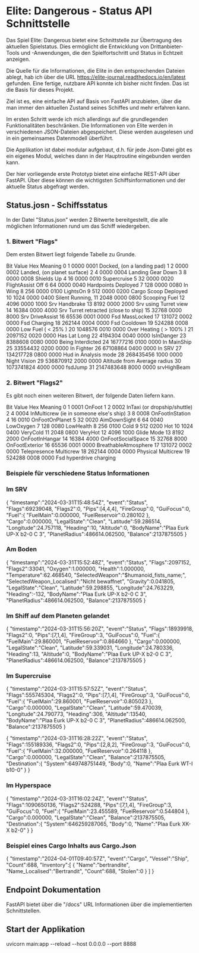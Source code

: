 # Elite: Dangerous - Status API Schnittstelle

Das Spiel Elite: Dangerous bietet eine Schnittstelle zur Übertragung des aktuellen Spielstatus. Dies ermöglicht die Entwicklung von Drittanbieter-Tools und -Anwendungen, die den Spielfortschritt und Status in Echtzeit anzeigen.

Die Quelle für die Informationen, die Elite in den entsprechenden Dateien ablegt, hab ich über die URL https://elite-journal.readthedocs.io/en/latest gefunden. Eine fertige, nutzbare API konnte ich bisher nicht finden. Das ist die Basis für dieses Projekt.

Ziel ist es, eine einfache API auf Basis von FastAPI anzubieten, über die man immer den aktuellen Zustand seines Schiffes und mehr erfahren kann.

Im ersten Schritt werde ich mich allerdings auf die grundlegenden Funktionalitäten beschränken. Die Informationen von Elite werden in verschiedenen JSON-Dateien abgespeichert. Diese werden ausgelesen und in ein gemeinsames Datenmodell überführt.

Die Applikation ist dabei modular aufgebaut, d.h. für jede Json-Datei gibt es ein eigenes Modul, welches dann in der Hauptroutine eingebunden werden kann.

Der hier vorliegende erste Prototyp bietet eine einfache REST-API über FastAPI. Über diese können die wichtigsten Schiffsinformationen und der aktuelle Status abgefragt werden.


## Status.josn - Schiffsstatus

In der Datei "Status.json" werden 2 Bitwerte bereitgestellt, die alle möglichen Informationen rund um das Schiff wiedergeben.

### 1. Bitwert "Flags"

Dem ersten Bitwert liegt folgende Tabelle zu Grunde.

Bit	Value	Hex	Meaning
0	1	0000 0001	Docked, (on a landing pad)
1	2	0000 0002	Landed, (on planet surface)
2	4	0000 0004	Landing Gear Down
3	8	0000 0008	Shields Up
4	16	0000 0010	Supercruise
5	32	0000 0020	FlightAssist Off
6	64	0000 0040	Hardpoints Deployed
7	128	0000 0080	In Wing
8	256	0000 0100	LightsOn
9	512	0000 0200	Cargo Scoop Deployed
10	1024	0000 0400	Silent Running,
11	2048	0000 0800	Scooping Fuel
12	4096	0000 1000	Srv Handbrake
13	8192	0000 2000	Srv using Turret view
14	16384	0000 4000	Srv Turret retracted (close to ship)
15	32768	0000 8000	Srv DriveAssist
16	65536	0001 0000	Fsd MassLocked
17	131072	0002 0000	Fsd Charging
18	262144	0004 0000	Fsd Cooldown
19	524288	0008 0000	Low Fuel ( < 25% )
20	1048576	0010 0000	Over Heating ( > 100% )
21	2097152	0020 0000	Has Lat Long
22	4194304	0040 0000	IsInDanger
23	8388608	0080 0000	Being Interdicted
24	16777216	0100 0000	In MainShip
25	33554432	0200 0000	In Fighter
26	67108864	0400 0000	In SRV
27	134217728	0800 0000	Hud in Analysis mode
28	268435456	1000 0000	Night Vision
29	536870912	2000 0000	Altitude from Average radius
30	1073741824	4000 0000	fsdJump
31	2147483648	8000 0000	srvHighBeam

### 2. Bitwert "Flags2"

Es gibt noch einen weiteren Bitwert, der folgende Daten liefern kann.

Bit	Value	Hex	Meaning
0	1	0001	OnFoot
1	2	0002	InTaxi (or dropship/shuttle)
2	4	0004	InMulticrew (ie in someone else's ship)
3	8	0008	OnFootInStation
4	16	0010	OnFootOnPlanet
5	32	0020	AimDownSight
6	64	0040	LowOxygen
7	128	0080	LowHealth
8	256	0100	Cold
9	512	0200	Hot
10	1024	0400	VeryCold
11	2048	0800	VeryHot
12	4096	1000	Glide Mode
13	8192	2000	OnFootInHangar
14	16384	4000	OnFootSocialSpace
15	32768	8000	OnFootExterior
16	65536	0001 0000	BreathableAtmosphere
17	131072	0002 0000	Telepresence Multicrew
18	262144	0004 0000	Physical Multicrew
19	524288	0008 0000	Fsd hyperdrive charging

### Beispiele für verschiedene Status Informationen

### Im SRV

{ "timestamp":"2024-03-31T15:48:54Z", "event":"Status", "Flags":69239048, "Flags2":0, "Pips":[4,4,4], "FireGroup":0, "GuiFocus":0, "Fuel":{ "FuelMain":0.000000, "FuelReservoir":0.280102 }, "Cargo":0.000000, "LegalState":"Clean", "Latitude":59.286514, "Longitude":24.757118, "Heading":10, "Altitude":0, "BodyName":"Plaa Eurk UP-X b2-0 C 3", "PlanetRadius":486614.062500, "Balance":2137875505 }

### Am Boden

{ "timestamp":"2024-03-31T15:52:48Z", "event":"Status", "Flags":2097152, "Flags2":33041, "Oxygen":1.000000, "Health":1.000000, "Temperature":62.468540, "SelectedWeapon":"$humanoid_fists_name;", "SelectedWeapon_Localised":"Nicht bewaffnet", "Gravity":0.041805, "LegalState":"Clean", "Latitude":59.298855, "Longitude":24.763229, "Heading":-132, "BodyName":"Plaa Eurk UP-X b2-0 C 3", "PlanetRadius":486614.062500, "Balance":2137875505 }

### Im Shiff auf dem Planeten gelandet

{ "timestamp":"2024-03-31T15:56:20Z", "event":"Status", "Flags":18939918, "Flags2":0, "Pips":[7,1,4], "FireGroup":3, "GuiFocus":0, "Fuel":{ "FuelMain":29.860001, "FuelReservoir":0.864660 }, "Cargo":0.000000, "LegalState":"Clean", "Latitude":59.339031, "Longitude":24.780336, "Heading":13, "Altitude":0, "BodyName":"Plaa Eurk UP-X b2-0 C 3", "PlanetRadius":486614.062500, "Balance":2137875505 }

### Im Supercruise
{ "timestamp":"2024-03-31T15:57:52Z", "event":"Status", "Flags":555745304, "Flags2":0, "Pips":[7,1,4], "FireGroup":3, "GuiFocus":0, "Fuel":{ "FuelMain":29.860001, "FuelReservoir":0.805023 }, "Cargo":0.000000, "LegalState":"Clean", "Latitude":59.470039, "Longitude":24.790773, "Heading":306, "Altitude":13540, "BodyName":"Plaa Eurk UP-X b2-0 C 3", "PlanetRadius":486614.062500, "Balance":2137875505 }

{ "timestamp":"2024-03-31T16:28:22Z", "event":"Status", "Flags":155189336, "Flags2":0, "Pips":[2,8,2], "FireGroup":3, "GuiFocus":0, "Fuel":{ "FuelMain":32.000000, "FuelReservoir":0.264118 }, "Cargo":0.000000, "LegalState":"Clean", "Balance":2137875505, "Destination":{ "System":649748751449, "Body":0, "Name":"Plaa Eurk WT-I b10-0" } }

### Im Hyperspace

{ "timestamp":"2024-03-31T16:02:24Z", "event":"Status", "Flags":1090650136, "Flags2":524288, "Pips":[7,1,4], "FireGroup":3, "GuiFocus":0, "Fuel":{ "FuelMain":23.455589, "FuelReservoir":0.544804 }, "Cargo":0.000000, "LegalState":"Clean", "Balance":2137875505, "Destination":{ "System":646259287065, "Body":0, "Name":"Plaa Eurk XK-X b2-0" } }

### Beispiel eines Cargo Inhalts aus Cargo.Json
{ "timestamp":"2024-04-01T09:40:57Z", "event":"Cargo", "Vessel":"Ship", "Count":688, "Inventory":[ 
{ "Name":"bertrandite", "Name_Localised":"Bertrandit", "Count":688, "Stolen":0 }
 ] }


## Endpoint Dokumentation

FastAPI bietet über die "/docs" URL Informationen über die implementierten Schnittstellen.

## Start der Applikation

uvicorn main:app --reload --host 0.0.0.0 --port 8888